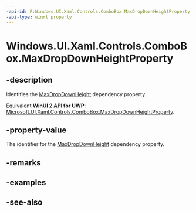 ```yaml
---
-api-id: P:Windows.UI.Xaml.Controls.ComboBox.MaxDropDownHeightProperty
-api-type: winrt property
---
```


<!-- Property syntax
public Windows.UI.Xaml.DependencyProperty MaxDropDownHeightProperty { get; }
-->

# Windows.UI.Xaml.Controls.ComboBox.MaxDropDownHeightProperty

## -description
Identifies the [MaxDropDownHeight](combobox_maxdropdownheight.md) dependency property.

Equivalent **WinUI 2 API for UWP**: [Microsoft.UI.Xaml.Controls.ComboBox.MaxDropDownHeightProperty](/windows/winui/api/microsoft.ui.xaml.controls.combobox.maxdropdownheightproperty).

## -property-value
The identifier for the [MaxDropDownHeight](combobox_maxdropdownheight.md) dependency property.

## -remarks

## -examples

## -see-also
